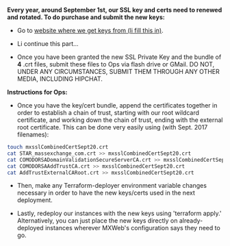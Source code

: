 **Every year, around September 1st, our SSL key and certs need to renewed and rotated. To do purchase and submit the new keys:**

- Go to [website where we get keys from (li fill this in)](somesite.com).

- Li continue this part...

- Once you have been granted the new SSL Private Key and the bundle of **4** .crt files, submit these files to Ops via flash drive or GMail. DO NOT, UNDER ANY CIRCUMSTANCES, SUBMIT THEM THROUGH ANY OTHER MEDIA, INCLUDING HIPCHAT.

**Instructions for Ops:**

- Once you have the key/cert bundle, append the certificates together in order to establish a chain of trust, starting with our root wildcard certificate, and working down the chain of trust, ending with the external root certificate. This can be done very easily using (with Sept. 2017 filenames):

```bash
touch mxsslCombinedCertSept20.crt
cat STAR_massexchange_com.crt >> mxsslCombinedCertSept20.crt
cat COMODORSADomainValidationSecureServerCA.crt >> mxsslCombinedCertSept20.crt
cat COMODORSAAddTrustCA.crt >> mxsslCombinedCertSept20.crt
cat AddTrustExternalCARoot.crt >> mxsslCombinedCertSept20.crt
```

- Then, make any Terraform-deployer environment variable changes necessary in order to have the new keys/certs used in the next deployment.

- Lastly, redeploy our instances with the new keys using 'terraform apply.' Alternatively, you can just place the new keys directly on already-deployed instances wherever MXWeb's configuration says they need to go.
